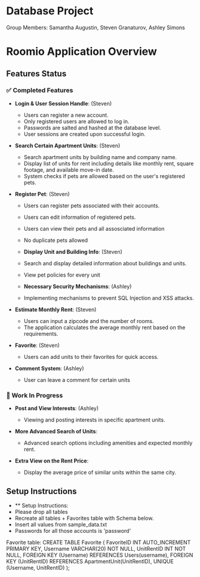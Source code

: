 # Database Project

Group Members: Samantha Augustin, Steven Granaturov, Ashley Simons

# Roomio Application Overview

## Features Status

### ✅ Completed Features

- **Login & User Session Handle**: (Steven)

  - Users can register a new account.
  - Only registered users are allowed to log in.
  - Passwords are salted and hashed at the database level.
  - User sessions are created upon successful login.

- **Search Certain Apartment Units**: (Steven)

  - Search apartment units by building name and company name.
  - Display list of units for rent including details like monthly rent, square footage, and available move-in date.
  - System checks if pets are allowed based on the user's registered pets.

- **Register Pet**: (Steven)

  - Users can register pets associated with their accounts.
  - Users can edit information of registered pets.
  - Users can view their pets and all assosciated information
  - No duplicate pets allowed

  - **Display Unit and Building Info**: (Steven)
  - Search and display detailed information about buildings and units.
  - View pet policies for every unit

  - **Necessary Security Mechanisms**: (Ashley)
  - Implementing mechanisms to prevent SQL Injection and XSS attacks.

- **Estimate Monthly Rent**: (Steven)

  - Users can input a zipcode and the number of rooms.
  - The application calculates the average monthly rent based on the requirements.

- **Favorite**: (Steven)

  - Users can add units to their favorites for quick access.

- **Comment System**: (Ashley)
  - User can leave a comment for certain units

### 🚧 Work In Progress
- **Post and View Interests**: (Ashley)

  - Viewing and posting interests in specific apartment units.

- **More Advanced Search of Units**:

  - Advanced search options including amenities and expected monthly rent.

- **Extra View on the Rent Price**:

  - Display the average price of similar units within the same city.

## Setup Instructions

- \*\* Setup Instructions:
- Please drop all tables
- Recreate all tables + Favorites table with Schema below.
- Insert all values from sample_data.txt
- Passwords for all those accounts is 'password'

Favorite table:
CREATE TABLE Favorite (
FavoriteID INT AUTO_INCREMENT PRIMARY KEY,
Username VARCHAR(20) NOT NULL,
UnitRentID INT NOT NULL,
FOREIGN KEY (Username) REFERENCES Users(username),
FOREIGN KEY (UnitRentID) REFERENCES ApartmentUnit(UnitRentID),
UNIQUE (Username, UnitRentID)
);
